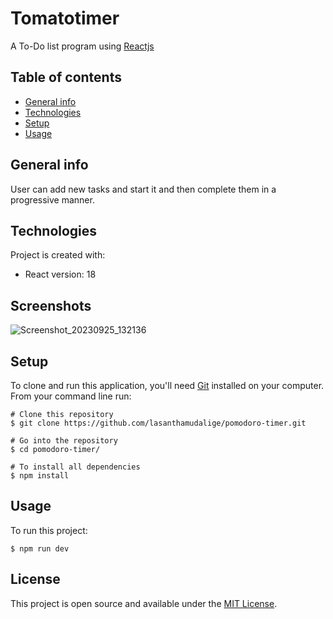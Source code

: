 # Tomatotimer

A To-Do list program using [Reactjs](https://react.dev/)

## Table of contents
* [General info](#general-info)
* [Technologies](#technologies)
* [Setup](#setup)
* [Usage](#usage)

## General info

User can add new tasks and start it and then complete them in a progressive manner. 

## Technologies

Project is created with:
* React version: 18

## Screenshots

![Screenshot_20230925_132136](https://github.com/lasanthamudalige/pomodoro-timer/assets/91461938/db2234f1-3d2c-4686-b7d9-04dd9fd46865)

## Setup

To clone and run this application, you'll need [Git](https://git-scm.com) installed on your computer.\
From your command line run:

```
# Clone this repository
$ git clone https://github.com/lasanthamudalige/pomodoro-timer.git

# Go into the repository
$ cd pomodoro-timer/

# To install all dependencies
$ npm install
```

## Usage

To run this project:

```
$ npm run dev
```

## License 
This project is open source and available under the [MIT License](https://github.com/lasanthamudalige/pomodoro-timer/blob/main/LICENSE).
